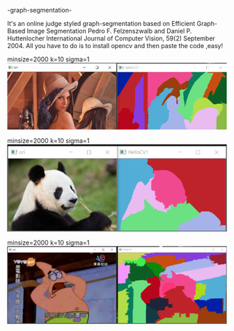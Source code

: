  -graph-segmentation-

It's an online judge styled graph-segmentation based on Efficient Graph-Based Image Segmentation Pedro F. Felzenszwalb and Daniel P. Huttenlocher International Journal of Computer Vision, 59(2) September 2004.
All you have to do is to install opencv and then paste the code ,easy!


minsize=2000 k=10 sigma=1
![image](https://github.com/ga544523/-graph-segmentation-/blob/master/lenatest.PNG?raw=true)








minsize=2000 k=10 sigma=1
![image](https://github.com/ga544523/-graph-segmentation-/blob/master/imgsegPNG.PNG?raw=true)







minsize=2000 k=10 sigma=1
![image](https://github.com/ga544523/-graph-segmentation-/blob/master/image%20seg2.PNG?raw=true)
